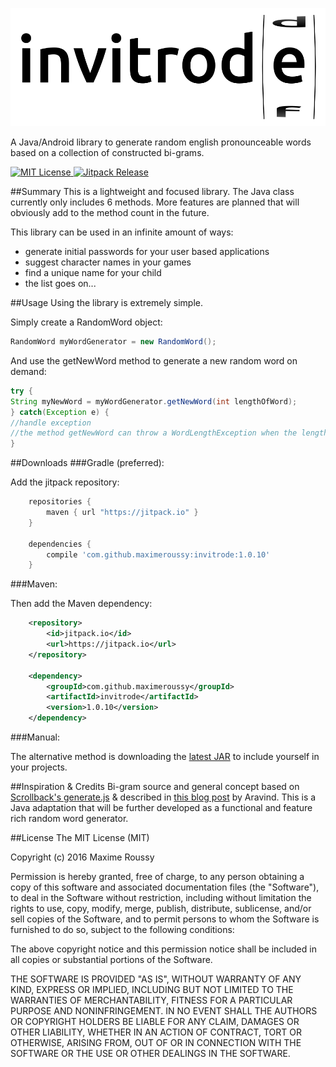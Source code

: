 ![logo](/res/invitrode.png) 

A Java/Android library to generate random english pronounceable words based on a collection of constructed bi-grams.

[![MIT License](http://img.shields.io/badge/license-MIT-green.svg) ](https://github.com/maximeroussy/invitrode/license.md)[![Jitpack Release](https://jitpack.io/v/maximeroussy/invitrode.svg)](https://jitpack.io/#maximeroussy/invitrode)

##Summary
This is a lightweight and focused library. The Java class currently only includes 6 methods. More features are planned that will obviously add to the method count in the future. 

This library can be used in an infinite amount of ways:
- generate initial passwords for your user based applications   
- suggest character names in your games
- find a unique name for your child
- the list goes on...

##Usage
Using the library is extremely simple.

Simply create a RandomWord object:
```java
RandomWord myWordGenerator = new RandomWord();
```
And use the getNewWord method to generate a new random word on demand:
```java
try {
String myNewWord = myWordGenerator.getNewWord(int lengthOfWord);
} catch(Exception e) {
//handle exception
//the method getNewWord can throw a WordLengthException when the length chosen is outside of the current limits (between 3 and 15 characters)
}
```

##Downloads
###Gradle (preferred):

Add the jitpack repository:

```gradle
    repositories {
        maven { url "https://jitpack.io" }
    }

    dependencies {
        compile 'com.github.maximeroussy:invitrode:1.0.10'
    }
```

###Maven:

Then add the Maven dependency:

```xml
	<repository>
	    <id>jitpack.io</id>
	    <url>https://jitpack.io</url>
	</repository>
	
	<dependency>
	    <groupId>com.github.maximeroussy</groupId>
	    <artifactId>invitrode</artifactId>
	    <version>1.0.10</version>
	</dependency>
```

###Manual:

The alternative method is downloading the [latest JAR](https://github.com/maximeroussy/invitrode/archive/1.0.9.zip)  to include yourself in your projects.

##Inspiration & Credits
Bi-gram source and general concept based on [Scrollback's generate.js](https://github.com/scrollback/scrollback/blob/master/lib/generate.js)  & described in [this blog post](https://www.hackerearth.com/notes/random-pronouncable-text-generator/)  by Aravind. This is a Java adaptation that will be further developed as a functional and feature rich random word generator.

##License
The MIT License (MIT)

Copyright (c) 2016 Maxime Roussy

Permission is hereby granted, free of charge, to any person obtaining a copy of this software and associated documentation files (the "Software"), to deal in the Software without restriction, including without limitation the rights to use, copy, modify, merge, publish, distribute, sublicense, and/or sell copies of the Software, and to permit persons to whom the Software is furnished to do so, subject to the following conditions:

The above copyright notice and this permission notice shall be included in all copies or substantial portions of the Software.

THE SOFTWARE IS PROVIDED "AS IS", WITHOUT WARRANTY OF ANY KIND, EXPRESS OR IMPLIED, INCLUDING BUT NOT LIMITED TO THE WARRANTIES OF MERCHANTABILITY, FITNESS FOR A PARTICULAR PURPOSE AND NONINFRINGEMENT. IN NO EVENT SHALL THE AUTHORS OR COPYRIGHT HOLDERS BE LIABLE FOR ANY CLAIM, DAMAGES OR OTHER LIABILITY, WHETHER IN AN ACTION OF CONTRACT, TORT OR OTHERWISE, ARISING FROM, OUT OF OR IN CONNECTION WITH THE SOFTWARE OR THE USE OR OTHER DEALINGS IN THE SOFTWARE.
